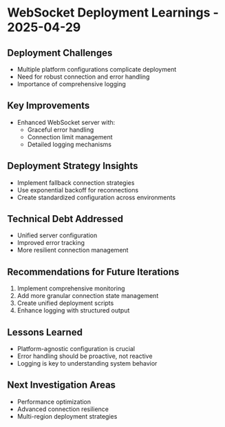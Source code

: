 # WebSocket Deployment Learnings - 2025-04-29

## Deployment Challenges
- Multiple platform configurations complicate deployment
- Need for robust connection and error handling
- Importance of comprehensive logging

## Key Improvements
- Enhanced WebSocket server with:
  * Graceful error handling
  * Connection limit management
  * Detailed logging mechanisms

## Deployment Strategy Insights
- Implement fallback connection strategies
- Use exponential backoff for reconnections
- Create standardized configuration across environments

## Technical Debt Addressed
- Unified server configuration
- Improved error tracking
- More resilient connection management

## Recommendations for Future Iterations
1. Implement comprehensive monitoring
2. Add more granular connection state management
3. Create unified deployment scripts
4. Enhance logging with structured output

## Lessons Learned
- Platform-agnostic configuration is crucial
- Error handling should be proactive, not reactive
- Logging is key to understanding system behavior

## Next Investigation Areas
- Performance optimization
- Advanced connection resilience
- Multi-region deployment strategies